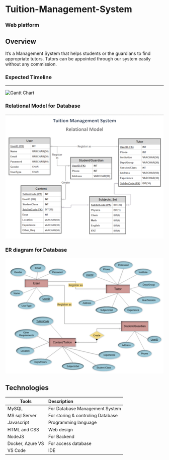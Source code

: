 # Tuition-Management-System
### Web platform


## Overview

It’s a Management System that helps students or the guardians to
find appropriate tutors.
Tutors can be appointed through our system
easily without any commission.

### Expected Timeline
-----------------
![Gantt Chart](Gantt_chart.png)


### Relational Model for Database
<p align="center"> <img src="rmodelTMS.png"> </p>

### ER diagram for Database

<p align="center"> <img src="ER diagramTMS.png"> </p>


Technologies 
----------------------------------
Tools | Description 
--------------|:------------|
MySQL | For Database Management System 
MS sql Server | For storing & controling Database
Javascript | Programming language
HTML and CSS | Web design
NodeJS | For Backend
Docker, Azure VS | For access database
VS Code | IDE
